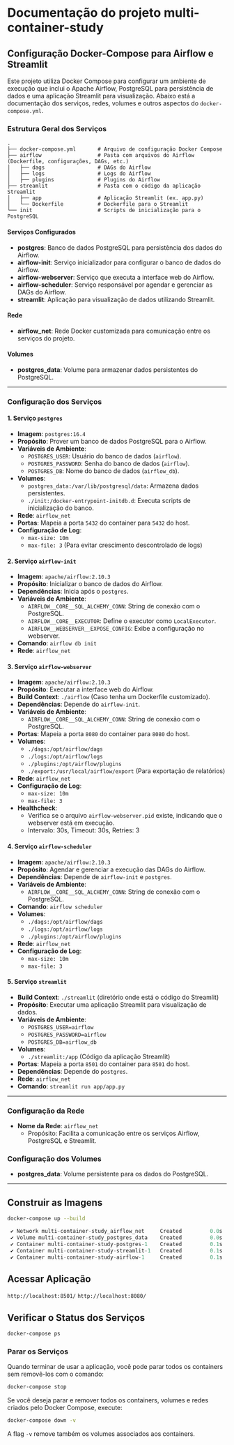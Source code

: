 # Documentação do projeto multi-container-study

## Configuração Docker-Compose para Airflow e Streamlit

Este projeto utiliza Docker Compose para configurar um ambiente de execução que inclui o Apache Airflow, PostgreSQL para persistência de dados e uma aplicação Streamlit para visualização. Abaixo está a documentação dos serviços, redes, volumes e outros aspectos do `docker-compose.yml`.

### Estrutura Geral dos Serviços

```plaintext
.
├── docker-compose.yml       # Arquivo de configuração Docker Compose
├── airflow                  # Pasta com arquivos do Airflow (Dockerfile, configurações, DAGs, etc.)
│   ├── dags                 # DAGs do Airflow
│   ├── logs                 # Logs do Airflow
│   ├── plugins              # Plugins do Airflow
├── streamlit                # Pasta com o código da aplicação Streamlit
│   ├── app                  # Aplicação Streamlit (ex. app.py)
│   └── Dockerfile           # Dockerfile para o Streamlit
└── init                     # Scripts de inicialização para o PostgreSQL
```

#### Serviços Configurados

- **postgres**: Banco de dados PostgreSQL para persistência dos dados do Airflow.
- **airflow-init**: Serviço inicializador para configurar o banco de dados do Airflow.
- **airflow-webserver**: Serviço que executa a interface web do Airflow.
- **airflow-scheduler**: Serviço responsável por agendar e gerenciar as DAGs do Airflow.
- **streamlit**: Aplicação para visualização de dados utilizando Streamlit.

#### Rede

- **airflow_net**: Rede Docker customizada para comunicação entre os serviços do projeto.

#### Volumes

- **postgres_data**: Volume para armazenar dados persistentes do PostgreSQL.

---

### Configuração dos Serviços

#### 1. Serviço `postgres`

- **Imagem**: `postgres:16.4`
- **Propósito**: Prover um banco de dados PostgreSQL para o Airflow.
- **Variáveis de Ambiente**:
  - `POSTGRES_USER`: Usuário do banco de dados (`airflow`).
  - `POSTGRES_PASSWORD`: Senha do banco de dados (`airflow`).
  - `POSTGRES_DB`: Nome do banco de dados (`airflow_db`).
- **Volumes**:
  - `postgres_data:/var/lib/postgresql/data`: Armazena dados persistentes.
  - `./init:/docker-entrypoint-initdb.d`: Executa scripts de inicialização do banco.
- **Rede**: `airflow_net`
- **Portas**: Mapeia a porta `5432` do container para `5432` do host.
- **Configuração de Log**:
  - `max-size: 10m`
  - `max-file: 3` (Para evitar crescimento descontrolado de logs)

#### 2. Serviço `airflow-init`

- **Imagem**: `apache/airflow:2.10.3`
- **Propósito**: Inicializar o banco de dados do Airflow.
- **Dependências**: Inicia após o `postgres`.
- **Variáveis de Ambiente**:
  - `AIRFLOW__CORE__SQL_ALCHEMY_CONN`: String de conexão com o PostgreSQL.
  - `AIRFLOW__CORE__EXECUTOR`: Define o executor como `LocalExecutor`.
  - `AIRFLOW__WEBSERVER__EXPOSE_CONFIG`: Exibe a configuração no webserver.
- **Comando**: `airflow db init`
- **Rede**: `airflow_net`

#### 3. Serviço `airflow-webserver`

- **Imagem**: `apache/airflow:2.10.3`
- **Propósito**: Executar a interface web do Airflow.
- **Build Context**: `./airflow` (Caso tenha um Dockerfile customizado).
- **Dependências**: Depende do `airflow-init`.
- **Variáveis de Ambiente**:
  - `AIRFLOW__CORE__SQL_ALCHEMY_CONN`: String de conexão com o PostgreSQL.
- **Portas**: Mapeia a porta `8080` do container para `8080` do host.
- **Volumes**:
  - `./dags:/opt/airflow/dags`
  - `./logs:/opt/airflow/logs`
  - `./plugins:/opt/airflow/plugins`
  - `./export:/usr/local/airflow/export` (Para exportação de relatórios)
- **Rede**: `airflow_net`
- **Configuração de Log**:
  - `max-size: 10m`
  - `max-file: 3`
- **Healthcheck**:
  - Verifica se o arquivo `airflow-webserver.pid` existe, indicando que o webserver está em execução.
  - Intervalo: 30s, Timeout: 30s, Retries: 3

#### 4. Serviço `airflow-scheduler`

- **Imagem**: `apache/airflow:2.10.3`
- **Propósito**: Agendar e gerenciar a execução das DAGs do Airflow.
- **Dependências**: Depende de `airflow-init` e `postgres`.
- **Variáveis de Ambiente**:
  - `AIRFLOW__CORE__SQL_ALCHEMY_CONN`: String de conexão com o PostgreSQL.
- **Comando**: `airflow scheduler`
- **Volumes**:
  - `./dags:/opt/airflow/dags`
  - `./logs:/opt/airflow/logs`
  - `./plugins:/opt/airflow/plugins`
- **Rede**: `airflow_net`
- **Configuração de Log**:
  - `max-size: 10m`
  - `max-file: 3`

#### 5. Serviço `streamlit`

- **Build Context**: `./streamlit` (diretório onde está o código do Streamlit)
- **Propósito**: Executar uma aplicação Streamlit para visualização de dados.
- **Variáveis de Ambiente**:
  - `POSTGRES_USER=airflow`
  - `POSTGRES_PASSWORD=airflow`
  - `POSTGRES_DB=airflow_db`
- **Volumes**:
  - `./streamlit:/app` (Código da aplicação Streamlit)
- **Portas**: Mapeia a porta `8501` do container para `8501` do host.
- **Dependências**: Depende do `postgres`.
- **Rede**: `airflow_net`
- **Comando**: `streamlit run app/app.py`

---

### Configuração da Rede

- **Nome da Rede**: `airflow_net`
  - Propósito: Facilita a comunicação entre os serviços Airflow, PostgreSQL e Streamlit.

### Configuração dos Volumes

- **postgres_data**: Volume persistente para os dados do PostgreSQL.

---
##  Construir as Imagens
```bash
docker-compose up --build
```

```JavaScript
 ✔ Network multi-container-study_airflow_net     Created         0.0s 
 ✔ Volume multi-container-study_postgres_data    Created         0.0s 
 ✔ Container multi-container-study-postgres-1    Created         0.1s 
 ✔ Container multi-container-study-streamlit-1   Created         0.1s 
 ✔ Container multi-container-study-airflow-1     Created         0.1s
```

## Acessar Aplicação

`http://localhost:8501/`
`http://localhost:8080/`

 ## Verificar o Status dos Serviços
 ```bash
 docker-compose ps
```
### Parar os Serviços
Quando terminar de usar a aplicação, você pode parar todos os containers sem removê-los com o comando:

```bash
docker-compose stop
```
Se você deseja parar e remover todos os containers, volumes e redes criados pelo Docker Compose, execute:

```bash
docker-compose down -v
```
A flag `-v` remove também os volumes associados aos containers.